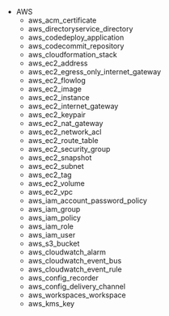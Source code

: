 * AWS
  - aws_acm_certificate
  - aws_directoryservice_directory
  - aws_codedeploy_application
  - aws_codecommit_repository
  - aws_cloudformation_stack
  - aws_ec2_address
  - aws_ec2_egress_only_internet_gateway
  - aws_ec2_flowlog
  - aws_ec2_image
  - aws_ec2_instance
  - aws_ec2_internet_gateway
  - aws_ec2_keypair
  - aws_ec2_nat_gateway
  - aws_ec2_network_acl
  - aws_ec2_route_table
  - aws_ec2_security_group
  - aws_ec2_snapshot
  - aws_ec2_subnet
  - aws_ec2_tag
  - aws_ec2_volume
  - aws_ec2_vpc
  - aws_iam_account_password_policy
  - aws_iam_group
  - aws_iam_policy
  - aws_iam_role
  - aws_iam_user
  - aws_s3_bucket
  - aws_cloudwatch_alarm
  - aws_cloudwatch_event_bus
  - aws_cloudwatch_event_rule
  - aws_config_recorder
  - aws_config_delivery_channel
  - aws_workspaces_workspace
  - aws_kms_key

